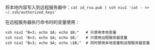 将本地内容写入到远程服务器中：`cat id_rsa.pub | ssh niu1 'cat - >> ~/.ssh/authorized_keys'`

在远程服务器执行命令时的变量使用：

```shell
ssh niu1 "B=3; echo $A; echo $B;"	# 只使用本地变量
ssh niu1 'B=3; echo $A; echo $B;'	# 只使用远程服务器变量
ssh niu1 "B=3; echo $A; echo \$B;"	# 同时使用本地变量和远程服务器变量
```

